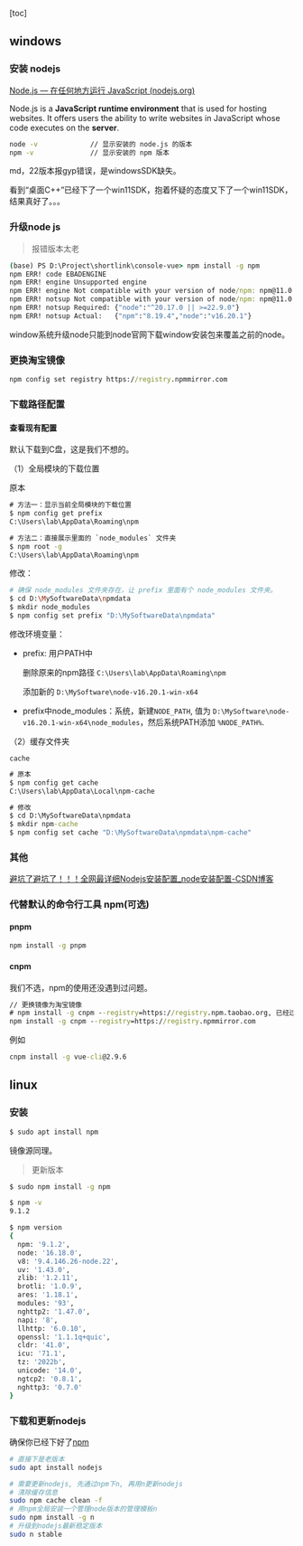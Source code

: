 [toc]

## windows

### 安装 nodejs

[Node.js — 在任何地方运行 JavaScript (nodejs.org)](https://nodejs.org/zh-cn)

Node.js is a **JavaScript runtime environment**  that is used for hosting websites. It offers users the ability to write websites in JavaScript whose code executes on the **server**.

```cmd
node -v             // 显示安装的 node.js 的版本
npm -v              // 显示安装的 npm 版本
```

md，22版本报gyp错误，是windowsSDK缺失。

看到“桌面C++”已经下了一个win11SDK，抱着怀疑的态度又下了一个win11SDK，结果真好了。。。

### 升级node js

> 报错版本太老

```cmd
(base) PS D:\Project\shortlink\console-vue> npm install -g npm
npm ERR! code EBADENGINE
npm ERR! engine Unsupported engine
npm ERR! engine Not compatible with your version of node/npm: npm@11.0.0
npm ERR! notsup Not compatible with your version of node/npm: npm@11.0.0
npm ERR! notsup Required: {"node":"^20.17.0 || >=22.9.0"}
npm ERR! notsup Actual:   {"npm":"8.19.4","node":"v16.20.1"}
```

window系统升级node只能到node官网下载window安装包来覆盖之前的node。

### 更换淘宝镜像

```cmd
npm config set registry https://registry.npmmirror.com
```

### 下载路径配置

#### 查看现有配置

默认下载到C盘，这是我们不想的。

（1）全局模块的下载位置

原本

```cmd
# 方法一：显示当前全局模块的下载位置
$ npm config get prefix
C:\Users\lab\AppData\Roaming\npm

# 方法二：直接展示里面的 `node_modules` 文件夹
$ npm root -g
C:\Users\lab\AppData\Roaming\npm
```

修改：

```bash
# 确保 node_modules 文件夹存在，让 prefix 里面有个 node_modules 文件夹。
$ cd D:\MySoftwareData\npmdata
$ mkdir node_modules
$ npm config set prefix "D:\MySoftwareData\npmdata"
```

修改环境变量：

- prefix: 用户PATH中

  删除原来的npm路径 `C:\Users\lab\AppData\Roaming\npm`

  添加新的 `D:\MySoftware\node-v16.20.1-win-x64`

- prefix中node_modules：系统，新建`NODE_PATH`, 值为 `D:\MySoftware\node-v16.20.1-win-x64\node_modules`，然后系统PATH添加 `%NODE_PATH%`.

（2）缓存文件夹

`cache`

```cmd
# 原本
$ npm config get cache
C:\Users\lab\AppData\Local\npm-cache

# 修改
$ cd D:\MySoftwareData\npmdata
$ mkdir npm-cache
$ npm config set cache "D:\MySoftwareData\npmdata\npm-cache"
```

### 其他

[避坑了避坑了！！！全网最详细Nodejs安装配置_node安装配置-CSDN博客](https://blog.csdn.net/weixin_45754463/article/details/135279187)

### 代替默认的命令行工具 npm(可选)

#### pnpm

```cmd
npm install -g pnpm
```

#### cnpm

我们不选，npm的使用还没遇到过问题。

```cmd
// 更换镜像为淘宝镜像
# npm install -g cnpm --registry=https://registry.npm.taobao.org, 已经过期
npm install -g cnpm --registry=https://registry.npmmirror.com
```

例如

```cmd
cnpm install -g vue-cli@2.9.6
```

## linux

### 安装

```bash
$ sudo apt install npm
```
镜像源同理。

> 更新版本

```bash
$ sudo npm install -g npm 

$ npm -v
9.1.2

$ npm version
{
  npm: '9.1.2',
  node: '16.18.0',
  v8: '9.4.146.26-node.22',
  uv: '1.43.0',
  zlib: '1.2.11',
  brotli: '1.0.9',
  ares: '1.18.1',
  modules: '93',
  nghttp2: '1.47.0',
  napi: '8',
  llhttp: '6.0.10',
  openssl: '1.1.1q+quic',
  cldr: '41.0',
  icu: '71.1',
  tz: '2022b',
  unicode: '14.0',
  ngtcp2: '0.8.1',
  nghttp3: '0.7.0'
}

```



### 下载和更新nodejs
确保你已经下好了[npm](#14-install)
```bash
# 直接下是老版本
sudo apt install nodejs

# 需要更新nodejs, 先通过npm下n, 再用n更新nodejs
# 清除缓存信息
sudo npm cache clean -f
# 用npm全局安装一个管理node版本的管理模板n
sudo npm install -g n
# 升级到nodejs最新稳定版本
sudo n stable
```

